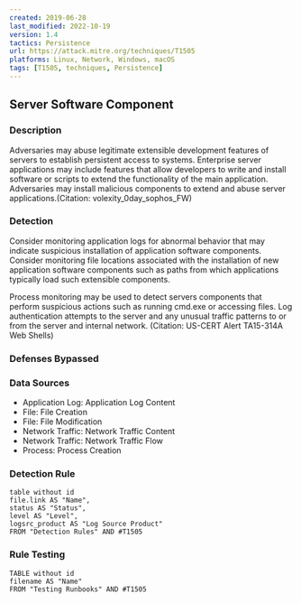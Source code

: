 ```yaml
---
created: 2019-06-28
last_modified: 2022-10-19
version: 1.4
tactics: Persistence
url: https://attack.mitre.org/techniques/T1505
platforms: Linux, Network, Windows, macOS
tags: [T1505, techniques, Persistence]
---
```


## Server Software Component

### Description

Adversaries may abuse legitimate extensible development features of servers to establish persistent access to systems. Enterprise server applications may include features that allow developers to write and install software or scripts to extend the functionality of the main application. Adversaries may install malicious components to extend and abuse server applications.(Citation: volexity_0day_sophos_FW)

### Detection

Consider monitoring application logs for abnormal behavior that may indicate suspicious installation of application software components. Consider monitoring file locations associated with the installation of new application software components such as paths from which applications typically load such extensible components.

Process monitoring may be used to detect servers components that perform suspicious actions such as running cmd.exe or accessing files. Log authentication attempts to the server and any unusual traffic patterns to or from the server and internal network. (Citation: US-CERT Alert TA15-314A Web Shells) 

### Defenses Bypassed



### Data Sources

  - Application Log: Application Log Content
  -  File: File Creation
  -  File: File Modification
  -  Network Traffic: Network Traffic Content
  -  Network Traffic: Network Traffic Flow
  -  Process: Process Creation
### Detection Rule

```dataview
table without id
file.link AS "Name",
status AS "Status",
level AS "Level",
logsrc_product AS "Log Source Product"
FROM "Detection Rules" AND #T1505
```

### Rule Testing

```dataview
TABLE without id
filename AS "Name"
FROM "Testing Runbooks" AND #T1505
```
